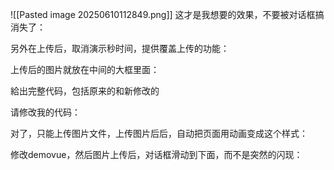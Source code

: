 
![[Pasted image 20250610112849.png]]
这才是我想要的效果，不要被对话框搞消失了：

另外在上传后，取消演示秒时间，提供覆盖上传的功能：

上传后的图片就放在中间的大框里面：

給出完整代码，包括原来的和新修改的

请修改我的代码：

对了，只能上传图片文件，上传图片后后，自动把页面用动画变成这个样式：


修改demovue，然后图片上传后，对话框滑动到下面，而不是突然的闪现：